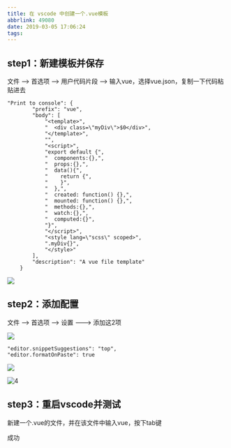 ```yaml
---
title: 在 vscode 中创建一个.vue模板
abbrlink: 49080
date: 2019-03-05 17:06:24
tags:
---
```












## step1：新建模板并保存

 文件  -->  首选项  -->  用户代码片段  -->  输入vue，选择vue.json，复制一下代码粘贴进去

```
"Print to console": {
		"prefix": "vue",
		"body": [
			"<template>",
			"  <div class=\"myDiv\">$0</div>",
			"</template>",
			"",
			"<script>",
			"export default {",
			"  components:{},",
			"  props:{},",
			"  data(){",
			"    return {",
			"    }",
			"  },",
			"  created: function() {},",
			"  mounted: function() {},",
			"  methods:{},",
			"  watch:{},",
			"  computed:{}",
			"}",
			"</script>",
			"<style lang=\"scss\" scoped>",
			".myDiv{}",
			"</style>"
		],
		"description": "A vue file template"
	}
```

<!-- more -->

![](/在-vscode-中创建一个-vue模板/1.png)



## step2：添加配置

 文件 --> 首选项 --> 设置 ---> 添加这2项 

![](/在-vscode-中创建一个-vue模板/2.png)

```
"editor.snippetSuggestions": "top",
"editor.formatOnPaste": true
```

![](/在-vscode-中创建一个-vue模板/3.png)

![4](/在-vscode-中创建一个-vue模板/4.png)



## step3：重启vscode并测试

新建一个.vue的文件，并在该文件中输入vue，按下tab键

成功

